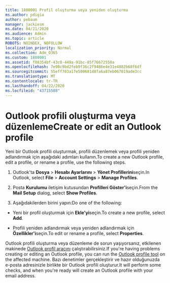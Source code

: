 ```yaml
---
title: 1800001 Profil oluşturma veya yeniden oluşturma
ms.author: pdigia
author: pebaum
manager: jackiesm
ms.date: 04/21/2020
ms.audience: Admin
ms.topic: article
ROBOTS: NOINDEX, NOFOLLOW
localization_priority: Normal
ms.collection: Adm_O365
ms.custom: 1800001
ms.assetid: f08354bf-43c0-449a-91bc-85f76672550a
ms.openlocfilehash: 7e98c9bd2feb9f36c2f9486e4e31e4882b68f6df
ms.sourcegitcommit: 55eff703a17e500681d8fa6a87eb067019ade3cc
ms.translationtype: MT
ms.contentlocale: tr-TR
ms.lasthandoff: 04/22/2020
ms.locfileid: "43715508"
---
```

# <a name="create-or-edit-an-outlook-profile"></a><span data-ttu-id="22f50-102">Outlook profili oluşturma veya düzenleme</span><span class="sxs-lookup"><span data-stu-id="22f50-102">Create or edit an Outlook profile</span></span>

<span data-ttu-id="22f50-103">Yeni bir Outlook profili oluşturmak, profili düzenlemek veya profili yeniden adlandırmak için aşağıdaki adımları kullanın.</span><span class="sxs-lookup"><span data-stu-id="22f50-103">To create a new Outlook profile, edit a profile, or rename a profile, use the following steps.</span></span>
  
1. <span data-ttu-id="22f50-104">Outlook'ta **Dosya** \> **Hesabı Ayarlarını** \> **Yönet Profillerini**seçin.</span><span class="sxs-lookup"><span data-stu-id="22f50-104">In Outlook, select **File** \> **Account Settings** \> **Manage Profiles**.</span></span>
    
2. <span data-ttu-id="22f50-105">Posta **Kurulumu** iletişim kutusundan **Profilleri Göster'i**seçin.</span><span class="sxs-lookup"><span data-stu-id="22f50-105">From the **Mail Setup** dialog, select **Show Profiles**.</span></span>
    
3. <span data-ttu-id="22f50-106">Aşağıdakilerden birini yapın:</span><span class="sxs-lookup"><span data-stu-id="22f50-106">Do one of the following:</span></span>
    
  - <span data-ttu-id="22f50-107">Yeni bir profil oluşturmak için **Ekle'yi**seçin.</span><span class="sxs-lookup"><span data-stu-id="22f50-107">To create a new profile, select **Add**.</span></span>
    
  - <span data-ttu-id="22f50-108">Profili yeniden adlandırmak veya yeniden adlandırmak için **Özellikler'i**seçin.</span><span class="sxs-lookup"><span data-stu-id="22f50-108">To edit or rename a profile, select **Properties**.</span></span>
    
<span data-ttu-id="22f50-109">Outlook profili oluşturma veya düzenleme de sorun yaşıyorsanız, etkilenen makinede [Outlook profil aracını](https://aka.ms/SaRA-OutlookSetupProfile) çalıştırabilirsiniz.</span><span class="sxs-lookup"><span data-stu-id="22f50-109">If you're having problems creating or editing an Outlook profile, you can run the [Outlook profile tool](https://aka.ms/SaRA-OutlookSetupProfile) on the affected machine.</span></span> <span data-ttu-id="22f50-110">Bazı denetimler gerçekleştirir ve hazır olduğunuzda e-posta adresinizle birlikte bir Outlook profili oluşturur.</span><span class="sxs-lookup"><span data-stu-id="22f50-110">It will perform some checks, and when you're ready will create an Outlook profile with your email address.</span></span> 
  

